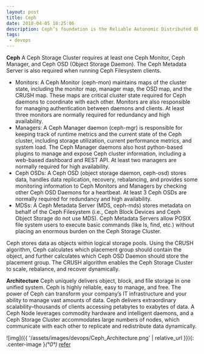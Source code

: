 ```yaml
---
layout: post
title: Ceph
date: 2018-04-05 18:25:06
description: Ceph’s foundation is the Reliable Autonomic Distributed Object Store (RADOS), which provides your applications with object, block, and file system storage in a single unified storage cluster—making Ceph flexible, highly reliable and easy for you to manage.
tags: 
 - devops
---
```


**Ceph**
A Ceph Storage Cluster requires at least one Ceph Monitor, Ceph Manager, and Ceph OSD (Object Storage Daemon). The Ceph Metadata Server is also required when running Ceph Filesystem clients.

- Monitors: A Ceph Monitor (ceph-mon) maintains maps of the cluster state, including the monitor map, manager map, the OSD map, and the CRUSH map. These maps are critical cluster state required for Ceph daemons to coordinate with each other. Monitors are also responsible for managing authentication between daemons and clients. At least three monitors are normally required for redundancy and high availability.
- Managers: A Ceph Manager daemon (ceph-mgr) is responsible for keeping track of runtime metrics and the current state of the Ceph cluster, including storage utilization, current performance metrics, and system load. The Ceph Manager daemons also host python-based plugins to manage and expose Ceph cluster information, including a web-based dashboard and REST API. At least two managers are normally required for high availability.
- Ceph OSDs: A Ceph OSD (object storage daemon, ceph-osd) stores data, handles data replication, recovery, rebalancing, and provides some monitoring information to Ceph Monitors and Managers by checking other Ceph OSD Daemons for a heartbeat. At least 3 Ceph OSDs are normally required for redundancy and high availability.
- MDSs: A Ceph Metadata Server (MDS, ceph-mds) stores metadata on behalf of the Ceph Filesystem (i.e., Ceph Block Devices and Ceph Object Storage do not use MDS). Ceph Metadata Servers allow POSIX file system users to execute basic commands (like ls, find, etc.) without placing an enormous burden on the Ceph Storage Cluster.

Ceph stores data as objects within logical storage pools. Using the CRUSH algorithm, Ceph calculates which placement group should contain the object, and further calculates which Ceph OSD Daemon should store the placement group. The CRUSH algorithm enables the Ceph Storage Cluster to scale, rebalance, and recover dynamically.

**Architecture**
Ceph uniquely delivers object, block, and file storage in one unified system. Ceph is highly reliable, easy to manage, and free. The power of Ceph can transform your company’s IT infrastructure and your ability to manage vast amounts of data. Ceph delivers extraordinary scalability–thousands of clients accessing petabytes to exabytes of data. A Ceph Node leverages commodity hardware and intelligent daemons, and a Ceph Storage Cluster accommodates large numbers of nodes, which communicate with each other to replicate and redistribute data dynamically.

![img]({{ '/assets/images/devops/Ceph_Architecture.png' | relative_url }}){: .center-image }*(°0°)*
[refer](http://docs.ceph.com/docs/master/architecture/)
